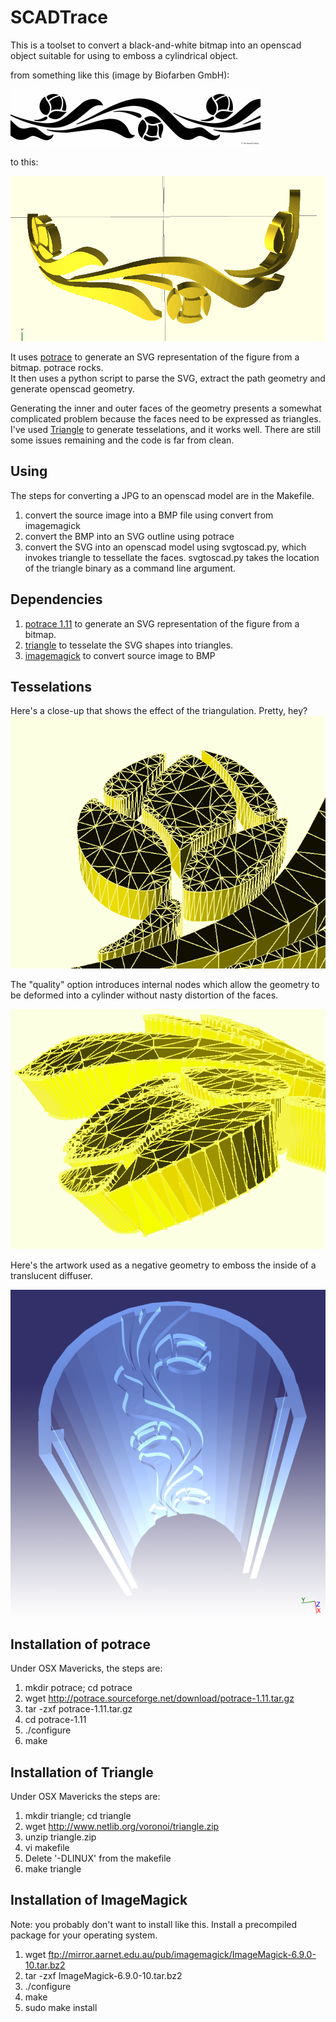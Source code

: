 SCADTrace
=========

This is a toolset to convert a black-and-white bitmap into an
openscad object suitable for using to emboss a cylindrical object.

from something like this (image by Biofarben GmbH):

![Source Image](https://raw.githubusercontent.com/guyc/scadtrace/master/artwork.jpg)

to this:

![Geometry](https://raw.githubusercontent.com/guyc/scadtrace/master/artwork-projected2.png)

It uses [potrace](http://potrace.sourceforge.net/) to generate an SVG representation of the figure from a bitmap.  potrace rocks.  
It then uses a python script to parse the SVG, extract the path geometry and generate openscad geometry.

Generating the inner and outer faces of the geometry presents a somewhat complicated
problem because the faces need to be expressed as triangles.
I've used [Triangle](http://www.cs.cmu.edu/~quake/triangle.html) to generate
tesselations, and it works well.  There are still some issues remaining
and the code is far from clean.

Using
-----
The steps for converting a JPG to an openscad model are in the Makefile.
 1. convert the source image into a BMP file using convert from imagemagick
 2. convert the BMP into an SVG outline using potrace
 3. convert the SVG into an openscad model using svgtoscad.py, which invokes triangle to tessellate the faces.  svgtoscad.py takes the location of the triangle binary as a command line argument.

Dependencies
------------
 1. [potrace 1.11](http://potrace.sourceforge.net/) to generate an SVG representation of the figure from a bitmap.
 2. [triangle](http://www.cs.cmu.edu/~quake/triangle.html) to tesselate the SVG shapes into triangles.
 3. [imagemagick](http://www.imagemagick.org/) to convert source image to BMP

Tesselations
------------
Here's a close-up that shows the effect of the triangulation.  Pretty, hey?
![Quality Tesselation](https://raw.githubusercontent.com/guyc/scadtrace/master/artwork-tesselated.png)

The "quality" option introduces internal nodes which allow the geometry to
be deformed into a cylinder without nasty distortion of the faces.

![Quality Tesselation Projected](https://raw.githubusercontent.com/guyc/scadtrace/master/artwork-tesselated-projected.png)

Here's the artwork used as a negative geometry to emboss the inside of a
translucent diffuser.

![Translucent Embossed Diffuser](https://raw.githubusercontent.com/guyc/scadtrace/master/artwork-embossed-lens.png)

Installation of potrace
-----------------------
Under OSX Mavericks, the steps are:
 1. mkdir potrace; cd potrace
 1. wget http://potrace.sourceforge.net/download/potrace-1.11.tar.gz
 2. tar -zxf potrace-1.11.tar.gz
 3. cd potrace-1.11
 4. ./configure
 5. make

Installation of Triangle
------------------------
Under OSX Mavericks the steps are:
 1. mkdir triangle; cd triangle
 1. wget http://www.netlib.org/voronoi/triangle.zip
 2. unzip triangle.zip
 3. vi makefile
 4. Delete '-DLINUX' from the makefile
 5. make triangle

Installation of ImageMagick
---------------------------
Note: you probably don't want to install like this.  Install a precompiled package for your operating system.
 1. wget ftp://mirror.aarnet.edu.au/pub/imagemagick/ImageMagick-6.9.0-10.tar.bz2
 2. tar -zxf ImageMagick-6.9.0-10.tar.bz2
 3. ./configure
 4. make
 5. sudo make install
